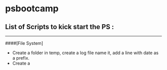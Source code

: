 # psbootcamp

## List of Scripts to kick start the PS :
***
####[File System]  

  * Create a folder in temp, create a log file name it, add a line with date as a prefix.
  * Create a 
